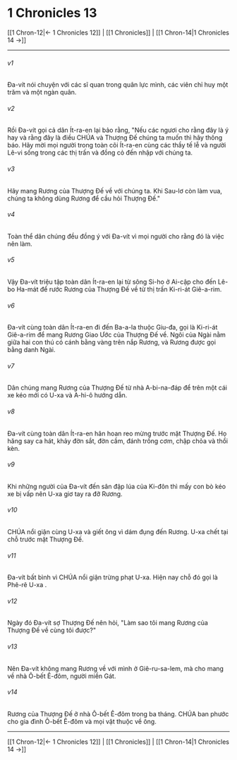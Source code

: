 # 1 Chronicles 13

[[1 Chron-12|← 1 Chronicles 12]] | [[1 Chronicles]] | [[1 Chron-14|1 Chronicles 14 →]]
***



###### v1 
Đa-vít nói chuyện với các sĩ quan trong quân lực mình, các viên chỉ huy một trăm và một ngàn quân. 

###### v2 
Rồi Đa-vít gọi cả dân Ít-ra-en lại bảo rằng, "Nếu các ngươi cho rằng đây là ý hay và rằng đây là điều CHÚA và Thượng Đế chúng ta muốn thì hãy thông báo. Hãy mời mọi người trong toàn cõi Ít-ra-en cùng các thầy tế lễ và người Lê-vi sống trong các thị trấn và đồng cỏ đến nhập với chúng ta. 

###### v3 
Hãy mang Rương của Thượng Đế về với chúng ta. Khi Sau-lơ còn làm vua, chúng ta không dùng Rương để cầu hỏi Thượng Đế." 

###### v4 
Toàn thể dân chúng đều đồng ý với Đa-vít vì mọi người cho rằng đó là việc nên làm. 

###### v5 
Vậy Đa-vít triệu tập toàn dân Ít-ra-en lại từ sông Si-ho ở Ai-cập cho đến Lê-bo Ha-mát để rước Rương của Thượng Đế về từ thị trấn Ki-ri-át Giê-a-rim. 

###### v6 
Đa-vít cùng toàn dân Ít-ra-en đi đến Ba-a-la thuộc Giu-đa, gọi là Ki-ri-át Giê-a-rim để mang Rương Giao Ước của Thượng Đế về. Ngôi của Ngài nằm giữa hai con thú có cánh bằng vàng trên nắp Rương, và Rương được gọi bằng danh Ngài. 

###### v7 
Dân chúng mang Rương của Thượng Đế từ nhà A-bi-na-đáp để trên một cái xe kéo mới có U-xa và A-hi-ô hướng dẫn. 

###### v8 
Đa-vít cùng toàn dân Ít-ra-en hân hoan reo mừng trước mặt Thượng Đế. Họ hăng say ca hát, khảy đờn sắt, đờn cầm, đánh trống cơm, chập chỏa và thổi kèn. 

###### v9 
Khi những người của Đa-vít đến sân đập lúa của Ki-đôn thì mấy con bò kéo xe bị vấp nên U-xa giơ tay ra đỡ Rương. 

###### v10 
CHÚA nổi giận cùng U-xa và giết ông vì dám đụng đến Rương. U-xa chết tại chỗ trước mặt Thượng Đế. 

###### v11 
Đa-vít bất bình vì CHÚA nổi giận trừng phạt U-xa. Hiện nay chỗ đó gọi là Phê-rê U-xa . 

###### v12 
Ngày đó Đa-vít sợ Thượng Đế nên hỏi, "Làm sao tôi mang Rương của Thượng Đế về cùng tôi được?" 

###### v13 
Nên Đa-vít không mang Rương về với mình ở Giê-ru-sa-lem, mà cho mang về nhà Ô-bết Ê-đôm, người miền Gát. 

###### v14 
Rương của Thượng Đế ở nhà Ô-bết Ê-đôm trong ba tháng. CHÚA ban phước cho gia đình Ô-bết Ê-đôm và mọi vật thuộc về ông.

***
[[1 Chron-12|← 1 Chronicles 12]] | [[1 Chronicles]] | [[1 Chron-14|1 Chronicles 14 →]]
